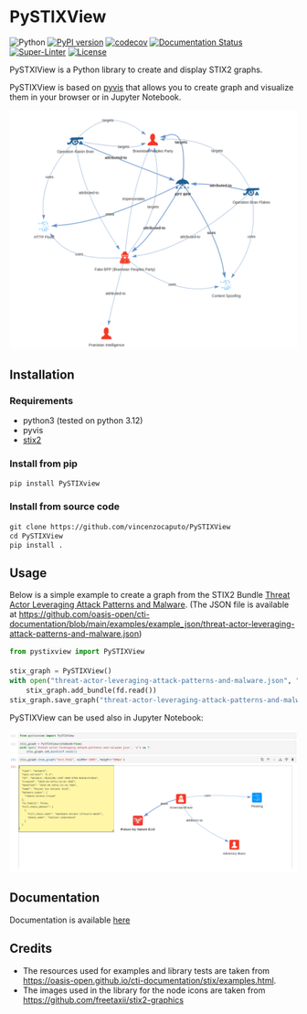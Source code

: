 # PySTIXView
![Python](https://img.shields.io/badge/python-3670A0?style=for-the-badge&logo=python&logoColor=ffdd54) [![PyPI version](https://badge.fury.io/py/PySTIXview.svg)](https://badge.fury.io/py/PySTIXview) [![codecov](https://codecov.io/gh/vincenzocaputo/PySTIXView/graph/badge.svg?token=812G6NT5JP)](https://codecov.io/gh/vincenzocaputo/PySTIXView) [![Documentation Status](https://readthedocs.org/projects/pystixview/badge/?version=latest)](https://pystixview.readthedocs.io/en/latest/?badge=latest) [![Super-Linter](https://github.com/vincenzocaputo/PySTIXView/actions/workflows/lint.yml/badge.svg)](https://github.com/marketplace/actions/super-linter) [![License](https://img.shields.io/badge/License-BSD_3--Clause-blue.svg)](https://opensource.org/licenses/BSD-3-Clause)

PySTXIView is a Python library to create and display STIX2 graphs.

PySTIXView is based on [pyvis](https://github.com/WestHealth/pyvis/) that allows you to create graph and visualize them in your browser or in Jupyter Notebook.

![](https://raw.githubusercontent.com/vincenzocaputo/PySTIXView/main/_media/graph_example.png)

## Installation

### Requirements
- python3 (tested on python 3.12)
- pyvis
- [stix2](https://github.com/oasis-open/cti-python-stix2)

### Install from pip
```
pip install PySTIXview
```

### Install from source code

```
git clone https://github.com/vincenzocaputo/PySTIXView
cd PySTIXView
pip install .
```

## Usage

Below is a simple example to create a graph from the STIX2 Bundle [Threat Actor Leveraging Attack Patterns and Malware](https://oasis-open.github.io/cti-documentation/examples/threat-actor-leveraging-attack-patterns-and-malware). (The JSON file is available at https://github.com/oasis-open/cti-documentation/blob/main/examples/example_json/threat-actor-leveraging-attack-patterns-and-malware.json)

```python
from pystixview import PySTIXView

stix_graph = PySTIXView()
with open("threat-actor-leveraging-attack-patterns-and-malware.json", "r") as fd:
    stix_graph.add_bundle(fd.read())
stix_graph.save_graph("threat-actor-leveraging-attack-patterns-and-malware.html", width="100%", height="600px")
```

PySTIXView can be used also in Jupyter Notebook:

![](https://raw.githubusercontent.com/vincenzocaputo/PySTIXView/main/_media/jupyter_example.png)

## Documentation

Documentation is available [here](https://pystixview.readthedocs.io/en/latest/)

## Credits

- The resources used for examples and library tests are taken from https://oasis-open.github.io/cti-documentation/stix/examples.html.
- The images used in the library for the node icons are taken from https://github.com/freetaxii/stix2-graphics
